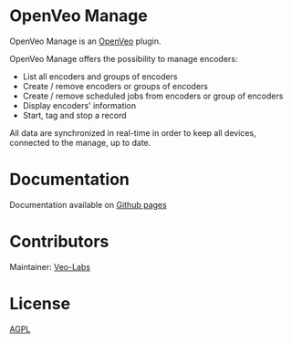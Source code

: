 # OpenVeo Manage

OpenVeo Manage is an [OpenVeo](https://github.com/veo-labs/openveo-core) plugin.

OpenVeo Manage offers the possibility to manage encoders:

- List all encoders and groups of encoders
- Create / remove encoders or groups of encoders
- Create / remove scheduled jobs from encoders or group of encoders
- Display encoders' information
- Start, tag and stop a record

All data are synchronized in real-time in order to keep all devices, connected to the manage, up to date.

# Documentation

Documentation available on [Github pages](http://veo-labs.github.io/openveo-manage/1.1.0/)

# Contributors

Maintainer: [Veo-Labs](http://www.veo-labs.com/)

# License

[AGPL](http://www.gnu.org/licenses/agpl-3.0.en.html)
